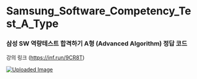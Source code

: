 # Samsung_Software_Competency_Test_A_Type
### 삼성 SW 역량테스트 합격하기 A형 (Advanced Algorithm) 정답 코드

   
   
강의 링크 (https://inf.run/9CR8T)

[![Uploaded Image](https://github.com/user-attachments/assets/d123c5bf-47dd-4162-b9fd-be9b6f7f5cbe)](https://inf.run/9CR8T)
